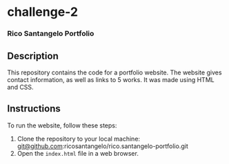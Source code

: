 # challenge-2
### Rico Santangelo Portfolio
## Description

This repository contains the code for a portfolio website. The website gives contact information, as well as links to 5 works. It was made using HTML and CSS.

## Instructions

To run the website, follow these steps:
1. Clone the repository to your local machine: git@github.com:ricosantangelo/rico.santangelo-portfolio.git
3. Open the `index.html` file in a web browser.
